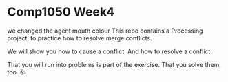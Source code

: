 # Comp1050 Week4
we changed the agent mouth colour 
This repo contains a Processing project, to practice how to resolve merge conflicts.

We will show you how to cause a conflict. And how to resolve a conflict.  

That you will run into problems is part of the exercise. That you solve them, too. :thumbsup:
